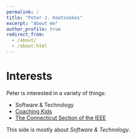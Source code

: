 ```yaml
---
permalink: /
title: "Peter J. Kootsookos"
excerpt: "About me"
author_profile: true
redirect_from: 
  - /about/
  - /about.html
---
```


# Interests
Peter is interested in a variety of things:
 * Software & Technology
 * [Coaching Kids](http://www.wehasoccer.org/home.php)
 * [The Connecticut Section of the IEEE](https://ieeect.org)

This side is mostly about *Software & Technology*.
